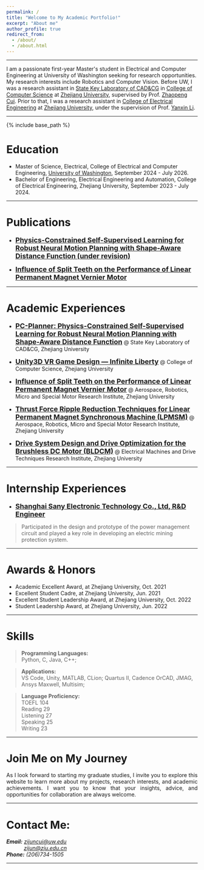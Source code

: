 ```yaml
---
permalink: /
title: "Welcome to My Academic Portfolio!"
excerpt: "About me"
author_profile: true
redirect_from: 
  - /about/
  - /about.html
---  
```


- - -  



I am a passionate first-year Master's student in Electrical and Computer Engineering at University of Washington seeking for research opportunities. My research interests include Robotics and Computer Vision. Before UW, I was a research assistant in [State Key Laboratory of CAD&CG](http://www.cad.zju.edu.cn/english.html) in [College of Computer Science](http://www.en.cs.zju.edu.cn/) at [Zhejiang University](https://www.zju.edu.cn/english/), supervised by Prof. [Zhaopeng Cui](https://zhpcui.github.io/). Prior to that, I was a research assistant in [College of Electrical Engineering](http://ee.zju.edu.cn/englishee/main.htm) at [Zhejiang University](https://www.zju.edu.cn/english/), under the supervision of Prof. [Yanxin Li](https://person.zju.edu.cn/en/EElyx#).

 
- - -  

{% include base_path %}

<div style="display:none">CV======[<b>Download CV</b>](http://ZijunCui02.github.io/files/CV_Zijun_Cui_1.16.pdf)</div>


Education
======
* Master of Science, Electrical, College of Electrical and Computer Engineering, [University of Washington](https://www.washington.edu/), September 2024 - July 2026.
* Bachelor of Engineering, Electrical Engineering and Automation, College of Electrical Engineering, Zhejiang University, September 2023 - July 2024.
  
- - -  

Publications
======  

 - [<font size=4><b>Physics-Constrained Self-Supervised Learning for Robust Neural Motion Planning with Shape-Aware Distance Function (under revision)</b></font>](https://zijuncui02.github.io/2024-paper-2)

- [<font size=4><b>Influence of Split Teeth on the Performance of Linear Permanent Magnet Vernier Motor</b></font>](https://zijuncui02.github.io/publication/2023-6-28-paper-1)

- - -  

Academic Experiences
======  

 - [<font size=4><b>PC-Planner: Physics-Constrained Self-Supervised Learning for Robust Neural Motion Planning with Shape-Aware Distance Function</b></font>](https://zijuncui02.github.io/research_projects/1) @ State Key Laboratory of CAD&CG, Zhejiang University

 - [<font size=4><b>Unity3D VR Game Design — Infinite Liberty</b></font>](https://zijuncui02.github.io/research_projects/2) @ College of Computer Science, Zhejiang University

- [<font size=4><b>Influence of Split Teeth on the Performance of Linear Permanent Magnet Vernier Motor</b></font>](https://zijuncui02.github.io/research_projects/3) @ Aerospace, Robotics, Micro and Special Motor Research Institute, Zhejiang University

- [<font size=4><b>Thrust Force Ripple Reduction Techniques for Linear Permanent Magnet Synchronous Machine (LPMSM)</b></font>](https://zijuncui02.github.io/research_projects/5) @ Aerospace, Robotics, Micro and Special Motor Research Institute, Zhejiang University

- [<font size=4><b>Drive System Design and Drive Optimization for the Brushless DC Motor (BLDCM)</b></font>](https://zijuncui02.github.io/research_projects/4) @ Electrical Machines and Drive Techniques Research Institute, Zhejiang University

- - -  

Internship Experiences
======  
 - [<font size=4><b>Shanghai Sany Electronic Technology Co., Ltd, R&D Engineer</b></font>](https://zijuncui02.github.io/internship_experiences/)

<blockquote>
	Participated in the design and prototype of the power management circuit and played a key role in developing an electric mining protection system.
</blockquote>  

- - -  

Awards & Honors
===

- Academic Excellent Award, at Zhejiang University, Oct. 2021
- Excellent Student Cadre, at Zhejiang University, Jun. 2021
- Excellent Student Leadership Award, at Zhejiang University, Oct. 2022
- Student Leadership Award, at Zhejiang University, Jun. 2022

- - -  

Skills
======

<blockquote>
	  <b>Programming Languages:</b><br>
	  Python, C, Java, C++;
</blockquote>

<blockquote>
	  <b>Applications:</b><br>
	  VS Code, Unity, MATLAB, CLion; Quartus II, Cadence OrCAD, JMAG, Ansys Maxwell, Multisim;
</blockquote>

<blockquote>
	  <b>Language Proficiency:</b><br>
	  TOEFL 104<br>
	  Reading 29<br>
	  Listening 27<br>
	  Speaking 25<br>
	  Writing 23<br>
</blockquote>

- - -  


Join Me on My Journey
===  
<p style = "text-align:justify; text-justify:inter-ideograph;">As I look forward to starting my graduate studies, I invite you to explore this website to learn more about my projects, research interests, and academic achievements. I want you to know that your insights, advice, and opportunities for collaboration are always welcome.   </p>  

- - -  

Contact Me:
=== 

***Email:*** *[zijuncui@uw.edu](mailto:zijuncui@uw.edu/)*  
&emsp;&emsp;&emsp; *[zijun@zju.edu.cn](mailto:zijun@zju.edu.cn/)*  
***Phone:*** *(206)734-1505* 

- - -  

